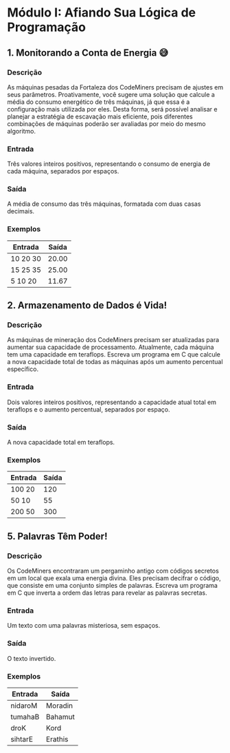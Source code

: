 # Módulo I: Afiando Sua Lógica de Programação

## 1. Monitorando a Conta de Energia 😅

### Descrição
As máquinas pesadas da Fortaleza dos CodeMiners precisam de ajustes em seus parâmetros. Proativamente, você sugere uma solução que calcule a média do consumo energético de três máquinas, já que essa é a configuração mais utilizada por eles. Desta forma, será possível analisar e planejar a estratégia de escavação mais eficiente, pois diferentes combinações de máquinas poderão ser avaliadas por meio do mesmo algoritmo.

### Entrada
Três valores inteiros positivos, representando o consumo de energia de cada máquina, separados por espaços.

### Saída
A média de consumo das três máquinas, formatada com duas casas decimais.

### Exemplos

| **Entrada** | **Saída** |
|---|---|
| 10 20 30 | 20.00 |
| 15 25 35 | 25.00 |
| 5 10 20 | 11.67 |

## 2. Armazenamento de Dados é Vida!

### Descrição
As máquinas de mineração dos CodeMiners precisam ser atualizadas para aumentar sua capacidade de processamento. Atualmente, cada máquina tem uma capacidade em teraflops. Escreva um programa em C que calcule a nova capacidade total de todas as máquinas após um aumento percentual específico.

### Entrada
Dois valores inteiros positivos, representando a capacidade atual total em teraflops e o aumento percentual, separados por espaço.

### Saída
A nova capacidade total em teraflops.

### Exemplos

| **Entrada** | **Saída** |
|---|---|
| 100 20 | 120 |
| 50 10 | 55 |
| 200 50 | 300 |


## 5. Palavras Têm Poder!

### Descrição
Os CodeMiners encontraram um pergaminho antigo com códigos secretos em um local que exala uma energia divina. Eles precisam decifrar o código, que consiste em uma conjunto simples de palavras. Escreva um programa em C que inverta a ordem das letras para revelar as palavras secretas.

### Entrada
Um texto com uma palavras misteriosa, sem espaços.

### Saída
O texto invertido.

### Exemplos

| **Entrada** | **Saída** |
|---|---|
| nidaroM | Moradin |
| tumahaB | Bahamut |
| droK | Kord |
| sihtarE | Erathis |
